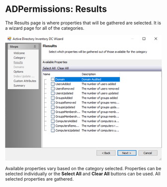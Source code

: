 # ADPermissions: Results

The Results page is where properties that will be gathered are selected. It is a wizard page for all of the categories.

![ADPermissions Data Collector wizard Results page](/static/img/product_docs/accessanalyzer/accessanalyzer/enterpriseauditor/admin/datacollector/adinventory/results.png)

Available properties vary based on the category selected. Properties can be selected individually or the __Select All__ and __Clear All__ buttons can be used. All selected properties are gathered.
